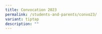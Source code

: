 ```yaml
---
title: Convocation 2023
permalink: /students-and-parents/convo23/
variant: tiptap
description: ""
---
```

